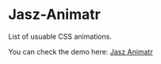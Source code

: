 # Jasz-Animatr
List of usuable CSS animations.

You can check the demo here:  [Jasz Animatr](https://jasz.ml/projects/jaszanimatr/)